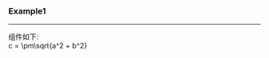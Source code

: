 ### Example1

<hr/>
<div>组件如下:</div>
<latexDisplay> c = \pm\sqrt{a^2 + b^2} </latexDisplay>


<script setup>
import latexDisplay from '../components/latexDisplay.vue'
</script>
